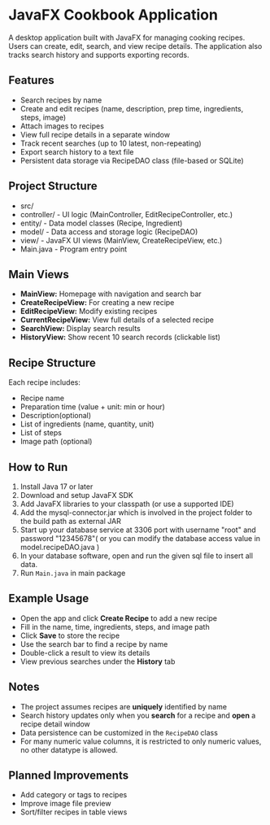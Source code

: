 # JavaFX Cookbook Application

A desktop application built with JavaFX for managing cooking recipes.  
Users can create, edit, search, and view recipe details. The application also tracks search history and supports exporting records.

## Features

- Search recipes by name  
- Create and edit recipes (name, description, prep time, ingredients, steps, image)  
- Attach images to recipes   
- View full recipe details in a separate window  
- Track recent searches (up to 10 latest, non-repeating)  
- Export search history to a text file  
- Persistent data storage via RecipeDAO class (file-based or SQLite)  

## Project Structure

- src/  
- controller/ - UI logic (MainController, EditRecipeController, etc.)  
- entity/ - Data model classes (Recipe, Ingredient)  
- model/ - Data access and storage logic (RecipeDAO)  
- view/ - JavaFX UI views (MainView, CreateRecipeView, etc.)  
- Main.java - Program entry point  

## Main Views

- **MainView:** Homepage with navigation and search bar  
- **CreateRecipeView:** For creating a new recipe  
- **EditRecipeView:** Modify existing recipes  
- **CurrentRecipeView:** View full details of a selected recipe  
- **SearchView:** Display search results  
- **HistoryView:** Show recent 10 search records (clickable list)  

## Recipe Structure

Each recipe includes:  
- Recipe name  
- Preparation time (value + unit: min or hour)  
- Description(optional)  
- List of ingredients (name, quantity, unit)  
- List of steps  
- Image path (optional)  

## How to Run

1. Install Java 17 or later  
2. Download and setup JavaFX SDK  
3. Add JavaFX libraries to your classpath (or use a supported IDE)
4. Add the mysql-connector.jar which is involved in the project folder to the build path as external JAR  
5. Start up your database service at 3306 port with username "root" and password "12345678"( or you can modify the database access value in model.recipeDAO.java )  
6. In your database software, open and run the given sql file to insert all data.  
6. Run `Main.java` in main package  

## Example Usage

- Open the app and click **Create Recipe** to add a new recipe  
- Fill in the name, time, ingredients, steps, and image path  
- Click **Save** to store the recipe  
- Use the search bar to find a recipe by name  
- Double-click a result to view its details  
- View previous searches under the **History** tab

## Notes

- The project assumes recipes are **uniquely** identified by name  
- Search history updates only when you **search** for a recipe and **open** a recipe detail window  
- Data persistence can be customized in the `RecipeDAO` class  
- For many numeric value columns, it is restricted to only numeric values, no other datatype is allowed.  

## Planned Improvements

- Add category or tags to recipes  
- Improve image file preview  
- Sort/filter recipes in table views  

